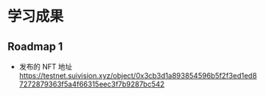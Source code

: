 # 学习成果

## Roadmap 1

- 发布的 NFT 地址
  https://testnet.suivision.xyz/object/0x3cb3d1a893854596b5f2f3ed1ed87272879363f5a4f66315eec3f7b9287bc542
